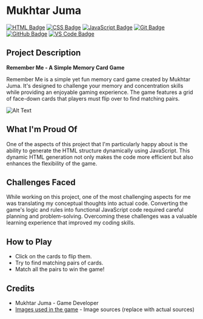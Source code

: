 # Mukhtar Juma

[![HTML Badge](https://img.shields.io/badge/HTML-Expert-orange)](https://www.w3.org/TR/html52/)
[![CSS Badge](https://img.shields.io/badge/CSS-Expert-blue)](https://www.w3.org/Style/CSS/)
[![JavaScript Badge](https://img.shields.io/badge/JavaScript-Expert-yellow)](https://developer.mozilla.org/en-US/docs/Web/JavaScript)
[![Git Badge](https://img.shields.io/badge/Git-Expert-green)](https://git-scm.com/)
[![GitHub Badge](https://img.shields.io/badge/GitHub-Expert-lightgrey)](https://github.com/)
[![VS Code Badge](https://img.shields.io/badge/VS%20Code-Expert-blueviolet)](https://code.visualstudio.com/)

## Project Description

**Remember Me - A Simple Memory Card Game**

Remember Me is a simple yet fun memory card game created by Mukhtar Juma. It's designed to challenge your memory and concentration skills while providing an enjoyable gaming experience. The game features a grid of face-down cards that players must flip over to find matching pairs.

![Alt Text](relative_path_to_image_file)


## What I'm Proud Of

One of the aspects of this project that I'm particularly happy about is the ability to generate the HTML structure dynamically using JavaScript. This dynamic HTML generation not only makes the code more efficient but also enhances the flexibility of the game.

## Challenges Faced

While working on this project, one of the most challenging aspects for me was translating my conceptual thoughts into actual code. Converting the game's logic and rules into functional JavaScript code required careful planning and problem-solving. Overcoming these challenges was a valuable learning experience that improved my coding skills.

## How to Play

- Click on the cards to flip them.
- Try to find matching pairs of cards.
- Match all the pairs to win the game!

## Credits

- Mukhtar Juma - Game Developer
- [Images used in the game](#) - Image sources (replace with actual sources)





